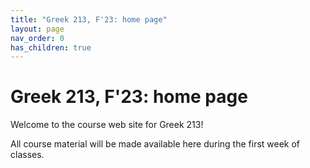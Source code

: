 ```yaml
---
title: "Greek 213, F'23: home page"
layout: page
nav_order: 0
has_children: true
---
```


# Greek 213, F'23: home page

Welcome to the course web site for Greek 213!

All course material will be made available here during the first week of classes.

